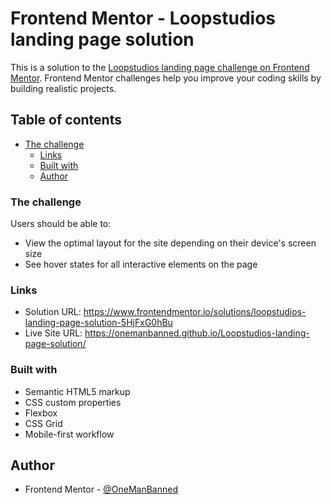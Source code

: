 # Frontend Mentor - Loopstudios landing page solution

This is a solution to the [Loopstudios landing page challenge on Frontend Mentor](https://www.frontendmentor.io/challenges/loopstudios-landing-page-N88J5Onjw). Frontend Mentor challenges help you improve your coding skills by building realistic projects. 

## Table of contents

- [The challenge](#the-challenge)
  - [Links](#links)
  - [Built with](#built-with)
  - [Author](#author)

### The challenge

Users should be able to:

- View the optimal layout for the site depending on their device's screen size
- See hover states for all interactive elements on the page

### Links

- Solution URL: https://www.frontendmentor.io/solutions/loopstudios-landing-page-solution-5HjFxG0hBu
- Live Site URL: https://onemanbanned.github.io/Loopstudios-landing-page-solution/

### Built with

- Semantic HTML5 markup
- CSS custom properties
- Flexbox
- CSS Grid
- Mobile-first workflow

## Author

- Frontend Mentor - [@OneManBanned](https://www.frontendmentor.io/profile/OneManBanned)
